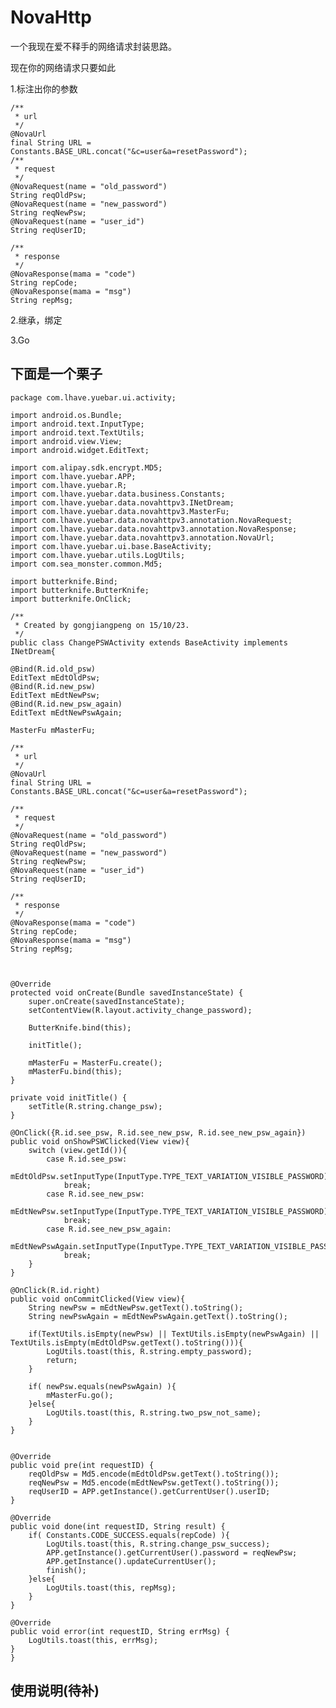 # NovaHttp
一个我现在爱不释手的网络请求封装思路。

现在你的网络请求只要如此

1.标注出你的参数
	

    /**
     * url
     */
    @NovaUrl
    final String URL = Constants.BASE_URL.concat("&c=user&a=resetPassword");
    /**
     * request
     */
    @NovaRequest(name = "old_password")
    String reqOldPsw;
    @NovaRequest(name = "new_password")
    String reqNewPsw;
    @NovaRequest(name = "user_id")
    String reqUserID;

    /**
     * response
     */
    @NovaResponse(mama = "code")
    String repCode;
    @NovaResponse(mama = "msg")
    String repMsg;

2.继承，绑定

3.Go

## 下面是一个栗子


	package com.lhave.yuebar.ui.activity;

	import android.os.Bundle;
	import android.text.InputType;
	import android.text.TextUtils;
	import android.view.View;
	import android.widget.EditText;
	
	import com.alipay.sdk.encrypt.MD5;
	import com.lhave.yuebar.APP;
	import com.lhave.yuebar.R;
	import com.lhave.yuebar.data.business.Constants;
	import com.lhave.yuebar.data.novahttpv3.INetDream;
	import com.lhave.yuebar.data.novahttpv3.MasterFu;
	import com.lhave.yuebar.data.novahttpv3.annotation.NovaRequest;
	import com.lhave.yuebar.data.novahttpv3.annotation.NovaResponse;
	import com.lhave.yuebar.data.novahttpv3.annotation.NovaUrl;
	import com.lhave.yuebar.ui.base.BaseActivity;
	import com.lhave.yuebar.utils.LogUtils;
	import com.sea_monster.common.Md5;
	
	import butterknife.Bind;
	import butterknife.ButterKnife;
	import butterknife.OnClick;
	
	/**
	 * Created by gongjiangpeng on 15/10/23.
	 */
	public class ChangePSWActivity extends BaseActivity implements INetDream{

    @Bind(R.id.old_psw)
    EditText mEdtOldPsw;
    @Bind(R.id.new_psw)
    EditText mEdtNewPsw;
    @Bind(R.id.new_psw_again)
    EditText mEdtNewPswAgain;

    MasterFu mMasterFu;

    /**
     * url
     */
    @NovaUrl
    final String URL = Constants.BASE_URL.concat("&c=user&a=resetPassword");

    /**
     * request
     */
    @NovaRequest(name = "old_password")
    String reqOldPsw;
    @NovaRequest(name = "new_password")
    String reqNewPsw;
    @NovaRequest(name = "user_id")
    String reqUserID;

    /**
     * response
     */
    @NovaResponse(mama = "code")
    String repCode;
    @NovaResponse(mama = "msg")
    String repMsg;



    @Override
    protected void onCreate(Bundle savedInstanceState) {
        super.onCreate(savedInstanceState);
        setContentView(R.layout.activity_change_password);

        ButterKnife.bind(this);

        initTitle();

        mMasterFu = MasterFu.create();
        mMasterFu.bind(this);
    }

    private void initTitle() {
        setTitle(R.string.change_psw);
    }

    @OnClick({R.id.see_psw, R.id.see_new_psw, R.id.see_new_psw_again})
    public void onShowPSWClicked(View view){
        switch (view.getId()){
            case R.id.see_psw:
                mEdtOldPsw.setInputType(InputType.TYPE_TEXT_VARIATION_VISIBLE_PASSWORD);
                break;
            case R.id.see_new_psw:
                mEdtNewPsw.setInputType(InputType.TYPE_TEXT_VARIATION_VISIBLE_PASSWORD);
                break;
            case R.id.see_new_psw_again:
                mEdtNewPswAgain.setInputType(InputType.TYPE_TEXT_VARIATION_VISIBLE_PASSWORD);
                break;
        }
    }

    @OnClick(R.id.right)
    public void onCommitClicked(View view){
        String newPsw = mEdtNewPsw.getText().toString();
        String newPswAgain = mEdtNewPswAgain.getText().toString();

        if(TextUtils.isEmpty(newPsw) || TextUtils.isEmpty(newPswAgain) || TextUtils.isEmpty(mEdtOldPsw.getText().toString())){
            LogUtils.toast(this, R.string.empty_password);
            return;
        }

        if( newPsw.equals(newPswAgain) ){
            mMasterFu.go();
        }else{
            LogUtils.toast(this, R.string.two_psw_not_same);
        }
    }


    @Override
    public void pre(int requestID) {
        reqOldPsw = Md5.encode(mEdtOldPsw.getText().toString());
        reqNewPsw = Md5.encode(mEdtNewPsw.getText().toString());
        reqUserID = APP.getInstance().getCurrentUser().userID;
    }

    @Override
    public void done(int requestID, String result) {
        if( Constants.CODE_SUCCESS.equals(repCode) ){
            LogUtils.toast(this, R.string.change_psw_success);
            APP.getInstance().getCurrentUser().password = reqNewPsw;
            APP.getInstance().updateCurrentUser();
            finish();
        }else{
            LogUtils.toast(this, repMsg);
        }
    }

    @Override
    public void error(int requestID, String errMsg) {
        LogUtils.toast(this, errMsg);
    }
	}
	
## 使用说明(待补)	